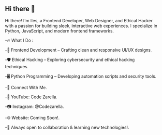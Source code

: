 ## Hi there 👋
Hi there! I'm Iles, a Frontend Developer, Web Designer, and Ethical Hacker with a passion for building sleek, interactive web experiences. I specialize in Python, JavaScript, and modern frontend frameworks.

-🔥 What I Do :

-🎨 Frontend Development – Crafting clean and responsive UI/UX designs.

-🛡️ Ethical Hacking – Exploring cybersecurity and ethical hacking techniques.

-🖥️ Python Programming – Developing automation scripts and security tools.


-📡 Connect With Me.

-🎥 YouTube: Code Zarella.

-📷 Instagram: @Codezarella.

-🌐 Website: Coming Soon!.

-🚀 Always open to collaboration & learning new technologies!.
<!--
**doublec123/doublec123** is a ✨ _special_ ✨ repository because its `README.md` (this file) appears on your GitHub profile.

Here are some ideas to get you started:

- 🔭 I’m currently working on ...
- 🌱 I’m currently learning ...
- 👯 I’m looking to collaborate on ...
- 🤔 I’m looking for help with ...
- 💬 Ask me about ...
- 📫 How to reach me: ...
- 😄 Pronouns: ...
- ⚡ Fun fact: ...
-->
